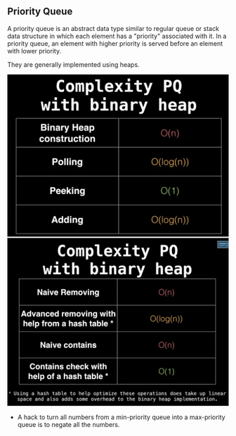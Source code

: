 ## Priority Queue
A priority queue is an abstract data type similar to regular queue or stack data structure in which each element has a "priority" associated with it. In a priority queue, an element with higher priority is served before an element with lower priority.

They are generally implemented using heaps.

![alt text](image-4.png)
![alt text](image-5.png)

- A hack to turn all numbers from a min-priority queue into a max-priority queue is to negate all the numbers.